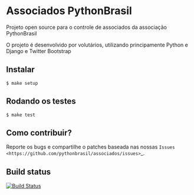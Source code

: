 Associados PythonBrasil
=======================

Projeto open source para o controle de associados da associação PythonBrasil

O projeto é desenvolvido por volutários, utilizando principamente Python e Django e Twitter Bootstrap


Instalar
--------

    $ make setup


Rodando os testes
-----------------

    $ make test


Como contribuir?
----------------

Reporte os bugs e compartilhe o patches baseada nas nossas `Issues <https://github.com/pythonbrasil/associados/issues>`_.


Build status
------------

[![Build Status](https://secure.travis-ci.org/pythonbrasil/associados.png?branch=master)](http://travis-ci.org/pythonbrasil/associados)